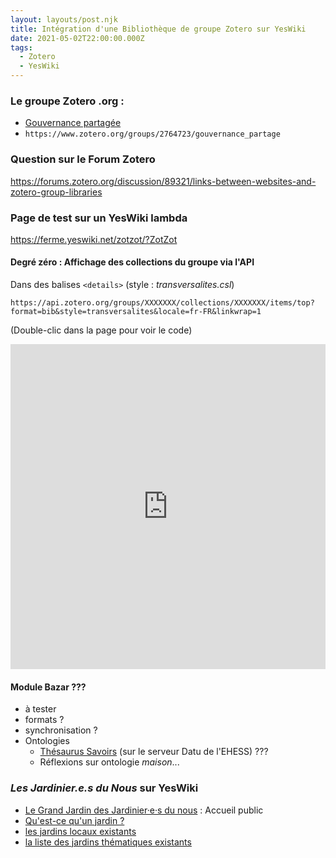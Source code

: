 ```yaml
---
layout: layouts/post.njk
title: Intégration d'une Bibliothèque de groupe Zotero sur YesWiki
date: 2021-05-02T22:00:00.000Z
tags:
  - Zotero
  - YesWiki
---
```


### Le groupe Zotero .org :

- [Gouvernance partagée](https://www.zotero.org/groups/2764723/gouvernance_partage)
- `https://www.zotero.org/groups/2764723/gouvernance_partage`

### Question sur le Forum Zotero

<https://forums.zotero.org/discussion/89321/links-between-websites-and-zotero-group-libraries>


### Page de test sur un YesWiki lambda

<https://ferme.yeswiki.net/zotzot/?ZotZot>

#### Degré zéro : Affichage des collections du groupe via l'API

Dans des balises `<details>` (style : *transversalites.csl*)

`https://api.zotero.org/groups/XXXXXXX/collections/XXXXXXX/items/top?format=bib&style=transversalites&locale=fr-FR&linkwrap=1`

  (Double-clic dans la page pour voir le code)

  <iframe src="https://ferme.yeswiki.net/zotzot/?ZotZot" width="100%" height="520" frameborder="0"></iframe>

#### Module Bazar ???

- à tester
- formats ?
- synchronisation ?
- Ontologies 
  - [Thésaurus Savoirs](https://datu.ehess.fr/savoirs/fr/) (sur le serveur Datu de l'EHESS) ???
  - Réflexions sur ontologie *maison*...

### *Les Jardinier.e.s du Nous* sur YesWiki

- [Le Grand Jardin des Jardinier·e·s du nous](https://grandjardin.jardiniersdunous.org/jdn/p?u=home) : Accueil public
- [Qu'est-ce qu'un jardin ?](https://www.jardiniersdunous.org/?JardinS)
- [les jardins locaux existants](https://www.jardiniersdunous.org/?JardinsLocaux)
- [la liste des jardins thématiques existants](https://www.jardiniersdunous.org/?JardinsThematiques)

